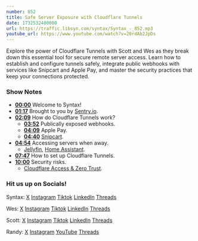 ```yaml
---
number: 852
title: Safe Server Exposure with Cloudflare Tunnels
date: 1732532400000
url: https://traffic.libsyn.com/syntax/Syntax_-_852.mp3
youtube_url: https://www.youtube.com/watch?v=20rdAb2JpDs
---
```

	
Explore the power of Cloudflare Tunnels with Scott and Wes as they break down this essential tool for secure remote server access. Learn how to establish and configure tunnels safely, integrate public webhooks with services like Snipcart and Apple Pay, and master the security practices that keep your connections protected.

### Show Notes

* **[00:00](#t=00:00)** Welcome to Syntax!
* **[01:17](#t=01:17)** Brought to you by [Sentry.io](www.sentry.io/syntax).
* **[02:09](#t=02:09)** How do Cloudflare Tunnels work?
  * **[03:52](#t=03:52)** Publically exposed webhooks.
  * **[04:09](#t=04:09)** Apple Pay.
  * **[04:40](#t=04:40)** [Snipcart](https://snipcart.com/).
* **[04:54](#t=04:54)** Accessing servers when away.
  * [Jellyfin](https://jellyfin.org/), [Home Assistant](https://www.home-assistant.io/).
* **[07:47](#t=07:47)** How to set up Cloudflare Tunnels.
* **[10:00](#t=10:00)** Security risks.
  * [Cloudflare Access & Zero Trust](https://www.cloudflare.com/en-ca/zero-trust/products/access/).

### Hit us up on Socials!

Syntax: [X](https://twitter.com/syntaxfm) [Instagram](https://www.instagram.com/syntax_fm/) [Tiktok](https://www.tiktok.com/@syntaxfm) [LinkedIn](https://www.linkedin.com/company/96077407/admin/feed/posts/) [Threads](https://www.threads.net/@syntax_fm)

Wes: [X](https://twitter.com/wesbos) [Instagram](https://www.instagram.com/wesbos/) [Tiktok](https://www.tiktok.com/@wesbos) [LinkedIn](https://www.linkedin.com/in/wesbos/) [Threads](https://www.threads.net/@wesbos)

Scott: [X](https://twitter.com/stolinski) [Instagram](https://www.instagram.com/stolinski/) [Tiktok](https://www.tiktok.com/@stolinski) [LinkedIn](https://www.linkedin.com/in/stolinski/) [Threads](https://www.threads.net/@stolinski)

Randy: [X](https://twitter.com/randyrektor) [Instagram](https://www.instagram.com/randyrektor/) [YouTube](https://www.youtube.com/@randyrektor) [Threads](https://www.threads.net/@randyrektor)
